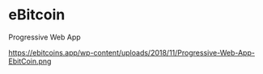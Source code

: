 # eBitcoin
Progressive Web App

https://ebitcoins.app/wp-content/uploads/2018/11/Progressive-Web-App-EbitCoin.png
